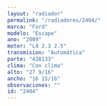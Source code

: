 ```yaml
---
layout: "radiador"
permalink: "/radiadores/2404/"
marca: "Ford"
modelo: "Escape"
ano: "2009"
motor: "L4 2.3 2.5"
transmision: "Automática"
parte: "438133"
clima: "Con clima"
alto: "27 9/16"
ancho: "16 15/16"
observaciones: ""
id: "2404"
---
```


